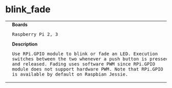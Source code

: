 # blink_fade
<table><tr>
<td>
<br><img src="Blink-Fade_bb.png" width=320px>
</td>
<td>
<b>Boards</b><p><pre>Raspberry Pi 2, 3</pre></p>
<b>Description</b><p><pre>Use RPi.GPIO module to blink or fade an LED. Execution
switches between the two whenever a push button is pressed
and released. Fading uses software PWM since RPi.GPIO
module does not support hardware PWM. Note that RPi.GPIO
is available by default on Raspbian Jessie.
</pre></p>
</td>
</tr></table>

